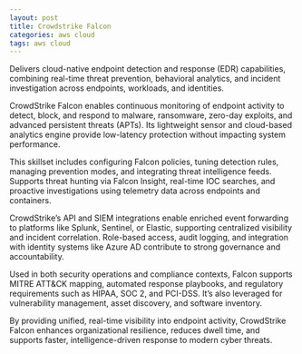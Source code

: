 ```yaml
---
layout: post
title: Crowdstrike Falcon
categories: aws cloud
tags: aws cloud
---
```


Delivers cloud-native endpoint detection and response (EDR) capabilities, combining real-time threat prevention, behavioral analytics, and incident investigation across endpoints, workloads, and identities.

<!--more-->
CrowdStrike Falcon enables continuous monitoring of endpoint activity to detect, block, and respond to malware, ransomware, zero-day exploits, and advanced persistent threats (APTs). Its lightweight sensor and cloud-based analytics engine provide low-latency protection without impacting system performance.

This skillset includes configuring Falcon policies, tuning detection rules, managing prevention modes, and integrating threat intelligence feeds. Supports threat hunting via Falcon Insight, real-time IOC searches, and proactive investigations using telemetry data across endpoints and containers.

CrowdStrike’s API and SIEM integrations enable enriched event forwarding to platforms like Splunk, Sentinel, or Elastic, supporting centralized visibility and incident correlation. Role-based access, audit logging, and integration with identity systems like Azure AD contribute to strong governance and accountability.

Used in both security operations and compliance contexts, Falcon supports MITRE ATT&CK mapping, automated response playbooks, and regulatory requirements such as HIPAA, SOC 2, and PCI-DSS. It’s also leveraged for vulnerability management, asset discovery, and software inventory.

By providing unified, real-time visibility into endpoint activity, CrowdStrike Falcon enhances organizational resilience, reduces dwell time, and supports faster, intelligence-driven response to modern cyber threats.